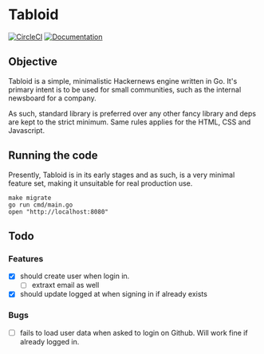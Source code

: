 # Tabloid

[![CircleCI](https://circleci.com/gh/jhchabran/tabloid.svg?style=svg&circle-token=533494a13f23294eba935427d6666c2b6eea5ae3)](https://circleci.com/gh/jhchabran/tabloid)
[![Documentation](https://godoc.org/github.com/tabloid/jhchabran?status.svg)](http://godoc.org/github.com/jhchabran/tabloid)

## Objective

Tabloid is a simple, minimalistic Hackernews engine written in Go. It's primary intent is to be used for small
communities, such as the internal newsboard for a company.

As such, standard library is preferred over any other fancy library and deps are kept to the strict minimum. Same rules
applies for the HTML, CSS and Javascript.

## Running the code

Presently, Tabloid is in its early stages and as such, is a very minimal feature set, making it unsuitable for real
production use.

```
make migrate
go run cmd/main.go
open "http://localhost:8080"
```

## Todo

### Features

- [x] should create user when login in.
  - [ ] extraxt email as well
- [x] should update logged at when signing in if already exists

### Bugs

- [ ] fails to load user data when asked to login on Github. Will work fine if already logged in.
